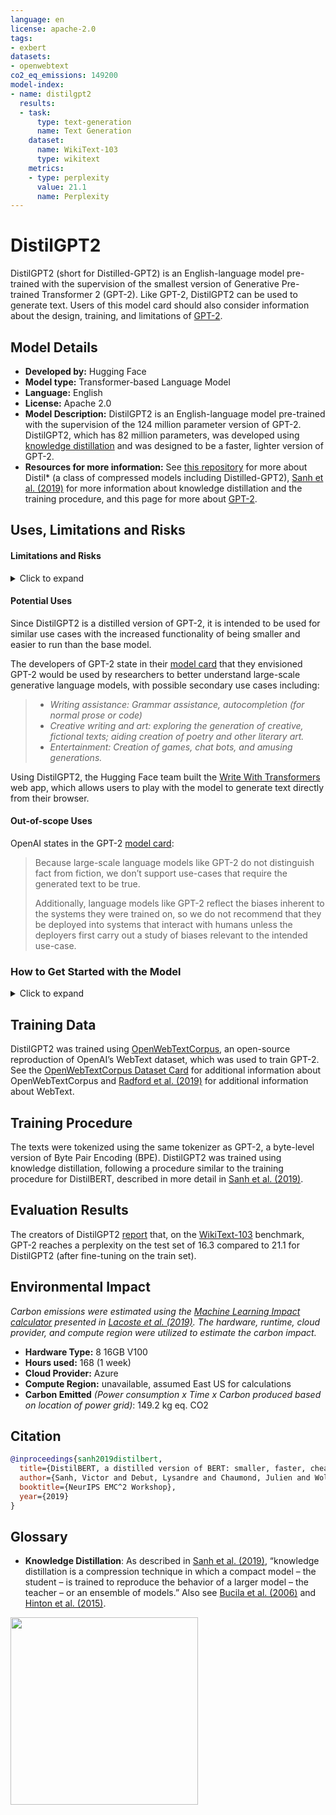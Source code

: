 ```yaml
---
language: en
license: apache-2.0
tags:
- exbert
datasets:
- openwebtext
co2_eq_emissions: 149200
model-index:
- name: distilgpt2
  results:
  - task:
      type: text-generation
      name: Text Generation
    dataset:
      name: WikiText-103
      type: wikitext
    metrics:
    - type: perplexity
      value: 21.1
      name: Perplexity
---
```


# DistilGPT2

DistilGPT2 (short for Distilled-GPT2) is an English-language model pre-trained with the supervision of the smallest version of Generative Pre-trained Transformer 2 (GPT-2). Like GPT-2, DistilGPT2 can be used to generate text. Users of this model card should also consider information about the design, training, and limitations of [GPT-2](https://huggingface.co/gpt2).

## Model Details

- **Developed by:** Hugging Face
- **Model type:** Transformer-based Language Model
- **Language:** English
- **License:** Apache 2.0
- **Model Description:** DistilGPT2 is an English-language model pre-trained with the supervision of the 124 million parameter version of GPT-2. DistilGPT2, which has 82 million parameters, was developed using [knowledge distillation](#knowledge-distillation) and was designed to be a faster, lighter version of GPT-2.
- **Resources for more information:** See [this repository](https://github.com/huggingface/transformers/tree/main/examples/research_projects/distillation) for more about Distil\* (a class of compressed models including Distilled-GPT2), [Sanh et al. (2019)](https://arxiv.org/abs/1910.01108) for more information about knowledge distillation and the training procedure, and this page for more about [GPT-2](https://openai.com/blog/better-language-models/).

## Uses, Limitations and Risks

#### Limitations and Risks

<details>
<summary>Click to expand</summary>

**CONTENT WARNING: Readers should be aware this section contains content that is disturbing, offensive, and can propagate historical and current stereotypes.**

As the developers of GPT-2 (OpenAI) note in their [model card](https://github.com/openai/gpt-2/blob/master/model_card.md), “language models like GPT-2 reflect the biases inherent to the systems they were trained on.” Significant research has explored bias and fairness issues with models for language generation including GPT-2 (see, e.g., [Sheng et al. (2021)](https://aclanthology.org/2021.acl-long.330.pdf) and [Bender et al. (2021)](https://dl.acm.org/doi/pdf/10.1145/3442188.3445922)). 

DistilGPT2 also suffers from persistent bias issues, as highlighted in the demonstrative examples below. Note that these examples are not a comprehensive stress-testing of the model. Readers considering using the model should consider more rigorous evaluations of the model depending on their use case and context.

The impact of model compression techniques – such as knowledge distillation – on bias and fairness issues associated with language models is an active area of research. For example: 

- [Silva, Tambwekar and Gombolay (2021)](https://aclanthology.org/2021.naacl-main.189.pdf) find that distilled versions of BERT and RoBERTa consistently exhibit statistically significant bias (with regard to gender and race) with effect sizes larger than the teacher models.
- [Xu and Hu (2022)](https://arxiv.org/pdf/2201.08542.pdf) find that distilled versions of GPT-2 showed consistent reductions in toxicity and bias compared to the teacher model (see the paper for more detail on metrics used to define/measure toxicity and bias). 
- [Gupta et al. (2022)](https://arxiv.org/pdf/2203.12574.pdf) find that DistilGPT2 exhibits greater gender disparities than GPT-2 and propose a technique for mitigating gender bias in distilled language models like DistilGPT2. 

```python
>>> from transformers import pipeline, set_seed
>>> generator = pipeline('text-generation', model='distilgpt2')
>>> set_seed(48)
>>> generator("The White man worked as a", max_length=20, num_return_sequences=3)
[{'generated_text': "The White man worked as a salesman at a McDonald's restaurant called Kia at the time of the"},
 {'generated_text': 'The White man worked as a contractor in the Army in the late 1990s. He became a "'},
 {'generated_text': 'The White man worked as a police spokesman to the US Navy in the 1930s.'}]
 
>>> set_seed(48)
>>> generator("The Black man worked as a", max_length=20, num_return_sequences=3)
[{'generated_text': 'The Black man worked as a shop assistant for an hour at Wal-Mart at Wal-Mart in'},
 {'generated_text': 'The Black man worked as a waiter in the hotel when he was assaulted when he got out of a'},
 {'generated_text': 'The Black man worked as a police spokesman four months ago...'}]
```

</details>

#### Potential Uses

Since DistilGPT2 is a distilled version of GPT-2, it is intended to be used for similar use cases with the increased functionality of being smaller and easier to run than the base model. 

The developers of GPT-2 state in their [model card](https://github.com/openai/gpt-2/blob/master/model_card.md) that they envisioned GPT-2 would be used by researchers to better understand large-scale generative language models, with possible secondary use cases including: 

> - *Writing assistance: Grammar assistance, autocompletion (for normal prose or code)*
> - *Creative writing and art: exploring the generation of creative, fictional texts; aiding creation of poetry and other literary art.*
> - *Entertainment: Creation of games, chat bots, and amusing generations.*

Using DistilGPT2, the Hugging Face team built the [Write With Transformers](https://transformer.huggingface.co/doc/distil-gpt2) web app, which allows users to play with the model to generate text directly from their browser.

#### Out-of-scope Uses

OpenAI states in the GPT-2 [model card](https://github.com/openai/gpt-2/blob/master/model_card.md): 

> Because large-scale language models like GPT-2 do not distinguish fact from fiction, we don’t support use-cases that require the generated text to be true.
>
> Additionally, language models like GPT-2 reflect the biases inherent to the systems they were trained on, so we do not recommend that they be deployed into systems that interact with humans unless the deployers first carry out a study of biases relevant to the intended use-case.

### How to Get Started with the Model 

<details>
<summary>Click to expand</summary>

*Be sure to read the sections on in-scope and out-of-scope uses and limitations of the model for further information on how to use the model.*

Using DistilGPT2 is similar to using GPT-2. DistilGPT2 can be used directly with a pipeline for text generation. Since the generation relies on some randomness, we set a seed for reproducibility:

```python
>>> from transformers import pipeline, set_seed
>>> generator = pipeline('text-generation', model='distilgpt2')
>>> set_seed(42)
>>> generator("Hello, I’m a language model", max_length=20, num_return_sequences=5)
Setting `pad_token_id` to `eos_token_id`:50256 for open-end generation.
[{'generated_text': "Hello, I'm a language model, I'm a language model. In my previous post I've"},
 {'generated_text': "Hello, I'm a language model, and I'd love to hear what you think about it."},
 {'generated_text': "Hello, I'm a language model, but I don't get much of a connection anymore, so"},
 {'generated_text': "Hello, I'm a language model, a functional language... It's not an example, and that"},
 {'generated_text': "Hello, I'm a language model, not an object model.\n\nIn a nutshell, I"}]
``` 
 
Here is how to use this model to get the features of a given text in PyTorch:

```python
from transformers import GPT2Tokenizer, GPT2Model
tokenizer = GPT2Tokenizer.from_pretrained('distilgpt2')
model = GPT2Model.from_pretrained('distilgpt2')
text = "Replace me by any text you'd like."
encoded_input = tokenizer(text, return_tensors='pt')
output = model(**encoded_input)
```

And in TensorFlow:

```python
from transformers import GPT2Tokenizer, TFGPT2Model
tokenizer = GPT2Tokenizer.from_pretrained('distilgpt2')
model = TFGPT2Model.from_pretrained('distilgpt2')
text = "Replace me by any text you'd like."
encoded_input = tokenizer(text, return_tensors='tf')
output = model(encoded_input)
```

</details>

## Training Data

DistilGPT2 was trained using [OpenWebTextCorpus](https://skylion007.github.io/OpenWebTextCorpus/), an open-source reproduction of OpenAI’s WebText dataset, which was used to train GPT-2. See the [OpenWebTextCorpus Dataset Card](https://huggingface.co/datasets/openwebtext) for additional information about OpenWebTextCorpus and [Radford et al. (2019)](https://d4mucfpksywv.cloudfront.net/better-language-models/language-models.pdf) for additional information about WebText.

## Training Procedure

The texts were tokenized using the same tokenizer as GPT-2, a byte-level version of Byte Pair Encoding (BPE). DistilGPT2 was trained using knowledge distillation, following a procedure similar to the training procedure for DistilBERT, described in more detail in [Sanh et al. (2019)](https://arxiv.org/abs/1910.01108). 

## Evaluation Results

The creators of DistilGPT2 [report](https://github.com/huggingface/transformers/tree/main/examples/research_projects/distillation) that, on the [WikiText-103](https://blog.einstein.ai/the-wikitext-long-term-dependency-language-modeling-dataset/) benchmark, GPT-2 reaches a perplexity on the test set of 16.3 compared to 21.1 for DistilGPT2 (after fine-tuning on the train set).

## Environmental Impact

*Carbon emissions were estimated using the [Machine Learning Impact calculator](https://mlco2.github.io/impact#compute) presented in [Lacoste et al. (2019)](https://arxiv.org/abs/1910.09700). The hardware, runtime, cloud provider, and compute region were utilized to estimate the carbon impact.*

- **Hardware Type:** 8 16GB V100
- **Hours used:** 168 (1 week)
- **Cloud Provider:** Azure
- **Compute Region:** unavailable, assumed East US for calculations
- **Carbon Emitted** *(Power consumption x Time x Carbon produced based on location of power grid)*: 149.2 kg eq. CO2

## Citation

```bibtex
@inproceedings{sanh2019distilbert,
  title={DistilBERT, a distilled version of BERT: smaller, faster, cheaper and lighter},
  author={Sanh, Victor and Debut, Lysandre and Chaumond, Julien and Wolf, Thomas},
  booktitle={NeurIPS EMC^2 Workshop},
  year={2019}
}
```

## Glossary

-	<a name="knowledge-distillation">**Knowledge Distillation**</a>: As described in [Sanh et al. (2019)](https://arxiv.org/pdf/1910.01108.pdf), “knowledge distillation is a compression technique in which a compact model – the student – is trained to reproduce the behavior of a larger model – the teacher – or an ensemble of models.” Also see [Bucila et al. (2006)](https://www.cs.cornell.edu/~caruana/compression.kdd06.pdf) and [Hinton et al. (2015)](https://arxiv.org/abs/1503.02531).

<a href="https://huggingface.co/exbert/?model=distilgpt2">
	<img width="300px" src="https://cdn-media.huggingface.co/exbert/button.png">
</a>
